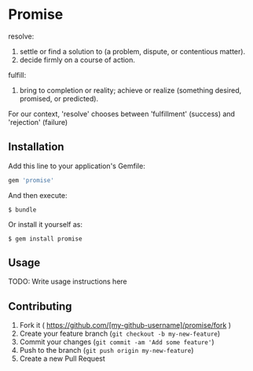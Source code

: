 # Promise

resolve:
1. settle or find a solution to (a problem, dispute, or contentious matter).
2. decide firmly on a course of action.

fulfill:
1. bring to completion or reality; achieve or realize (something desired, promised, or predicted).

For our context, 'resolve' chooses between 'fulfillment' (success) and 'rejection' (failure)

## Installation

Add this line to your application's Gemfile:

```ruby
gem 'promise'
```

And then execute:

    $ bundle

Or install it yourself as:

    $ gem install promise

## Usage

TODO: Write usage instructions here

## Contributing

1. Fork it ( https://github.com/[my-github-username]/promise/fork )
2. Create your feature branch (`git checkout -b my-new-feature`)
3. Commit your changes (`git commit -am 'Add some feature'`)
4. Push to the branch (`git push origin my-new-feature`)
5. Create a new Pull Request
